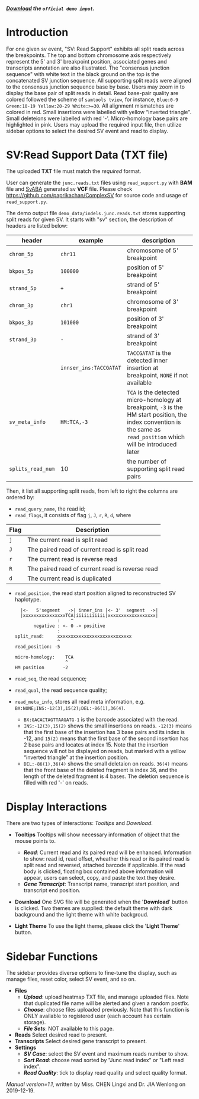 ##### [Download](https://raw.githubusercontent.com/Nobel-Justin/Oviz-Bio-demo/master/SV_Read_Support/demo_data/indels.junc.reads.txt) the `official demo input`.

# Introduction
For one given sv event, "SV: Read Support" exhibits all split reads across the breakpoints.  The top and bottom chromosome axis respectively represent the 5' and 3' breakpoint position, associated genes and transcripts annotation are also illustrated. The "consensus junction sequence" with white text in the black ground on the top is the concatenated SV junction sequence. All supporting split reads were aligned to the consensus junction sequence base by base. Users may zoom in to display the base pair of split reads in detail. Read base-pair quality are colored followed the scheme of `samtools tview`, for instance, `Blue:0-9 Green:10-19 Yellow:20-29 White:>=30`. All alignment mismatches are colored in red. Small insertions were labelled with yellow “inverted triangle". Small deleteions were labelled with red '-'. Micro-homology base pairs are highlighted in pink. Users may upload the required input file, then utilize sidebar options to select the desired SV event and read to display.

# SV:Read Support Data (TXT file)
The uploaded **TXT** file must match the *required* format.

User can generate the `junc.reads.txt` files using `read_support.py` with **BAM** file and [SvABA](https://github.com/walaj/svaba) generated sv **VCF** file. Please check https://github.com/paprikachan/ComplexSV for source code and usage of `read_support.py`.

The demo output file `demo_data/indels.junc.reads.txt` stores supporting split reads for given SV. It starts with "sv" section,  the description of headers are listed below:

|header|example|description|
|---|---|---|  
| `chrom_5p` | `chr11` | chromosome of 5' breakpoint |
| `bkpos_5p` | `100000`| position of 5' breakpoint |
| `strand_5p` | `+` | strand of 5' breakpoint |
| `chrom_3p` | `chr1` | chromosome of 3' breakpoint |
| `bkpos_3p` | `101000` | position of  3' breakpoint |
| `strand_3p` | `-` |  strand of 3' breakpoint |
|| `innser_ins:TACCGATAT` | `TACCGATAT` is the detected inner insertion at breakpoint, `NONE` if not available |
| `sv_meta_info` | `HM:TCA,-3` | `TCA` is the detected micro-homology at breakpoint, `-3` is the HM start position, the index convention is the same as `read_position` which will be introduced later |
| `splits_read_num` | 10 | the number of supporting split read pairs |

Then, it list all supporting split reads, from left to right the columns are ordered by:

+ `read_query_name`, the read id;
+ `read_flags`, it consists of flag `j`, `J`, `r`, `R`, `d`, where

|Flag|Description|
|---|---|
|`j`|The current read is split read|
|`J`|The paired read of current read is split read|
|`r`|The current read is reverse read|
|`R`|The paired read of current read is reverse read|
|`d`|The current read is duplicated|

+ `read_position`, the read start position aligned to reconstructed SV haplotype.


  ```
    |<-   5'segment   ->| inner_ins |<- 3'  segment  ->|
    |xxxxxxxxxxxxxxxxTCA|iiiiiiiiiii|xxxxxxxxxxxxxxxxxx|
                  :    ^
         negative : <- 0 -> positive
                  :
  split_read:     xxxxxxxxxxxxxxxxxxxxxxxxxxxx
                  ^
  read_position: -5
                     
  micro-homology:    TCA   
                     ^
  HM position       -2
  ```
  
+ `read_seq`, the read sequence;
+ `read_qual`, the read sequence quality;
+ `read_meta_info`, stores all read meta information, e.g. `BX:NONE;INS:-12(3),15(2);DEL:-86(1),36(4)`.
  - `BX:GACACTAGTTAAGATG-1` is the barcode associated with the read.
  - `INS:-12(3),15(2)` shows the small insertions on reads. `-12(3)` means that the first base of the insertion has 3 base pairs and its index is -12, and `15(2)` means that the first base of the second insertion has 2 base pairs and locates at index 15.  Note that the insertion sequence will not be displayed on reads, but marked with a yellow “inverted triangle” at the insertion position.
  - `DEL:-86(1),36(4)` shows the small deletaion on reads. `36(4)` means that the front base of the deleted fragment is index 36, and the length of the deleted fragment is 4 bases. The deletion sequence is filled with red '-' on reads.


# Display Interactions
There are two types of interactions: *Tooltips* and *Download*.

- **Tooltips**
  Tooltips will show necessary information of object that the mouse points to.
  + __*Read*__: Current read and its paired read will be enhanced. Information to show: read id, read offset, wheather this read or its paired read is split read and reversed, attached barcode if applicable. If the read body is clicked, floating box contained above information will appear, users can select, copy, and paste the text they desire.
  + __*Gene Transcript*__: Transcript name, transcript start position, and transcript end position.
  
- **Download**
  One SVG file will be generated when the '**Download**' button is clicked. Two themes are supplied: the default theme with dark background and the light theme with white backgroud. 
- **Light Theme**
  To use the light theme, please click the '**Light Theme**' button.

# Sidebar Functions
The sidebar provides diverse options to fine-tune the display, such as manage files, reset color, select SV event, and so on.

- **Files**
  + __*Upload*__: upload heatmap TXT file, and manage uploaded files. Note that duplicated file name will be alerted and given a random postfix.
  + __*Choose*__: choose files uploaded previously. Note that this function is ONLY available to registered user (each account has certain storage).
  + __*File Sets*__: NOT available to this page.
- **Reads**
  Select desired read to present.
- **Transcripts**
  Select desired gene transcript to present.
- **Settings**
  + __*SV Case*__: select the SV event and maximum reads number to show.
  + __*Sort Read*__: choose read sorted by "Junc read index" or "Left read index".
  + __*Read Quality*__: tick to display read quality and select quality format.

*Manual version=1.1*, written by Miss. CHEN Lingxi and Dr. JIA Wenlong on 2019-12-19.
